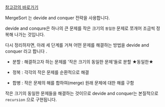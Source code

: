 [참고강의 바로가기](https://www.youtube.com/watch?v=2YvFRAC8UTM&list=PL52K_8WQO5oUuH06MLOrah4h05TZ4n38l&index=10
)

MergeSort 는 devide and conquer 전략을 사용합니다. 

devide and conqure은 하나의 큰 문제를 작은 크기의 `동일한` 문제로 쪼개어 조금씩 정복해 나가는 것입니다. 

다시 정리하자면, 아래 세 단계를 거쳐 어떤 문제를 해결하는 방법을 devide and conquer 라고 합니다 .

- 분할 : 해결하고자 하는 문제를 '작은 크기의 동일한 문제'들로 분할 ★동일한★ 

- 정복 : 각각의 작은 문제를 순환적으로 해결 

- 합병 : 작은 문제의 해를 합하여(merge) 원래 문제에 대한 해를 구함

작은 크기의 동일한 문제들을 해결하는 것이므로 devide and conquer는 본질적으로 `recursion` 으로 구현됩니다. 


